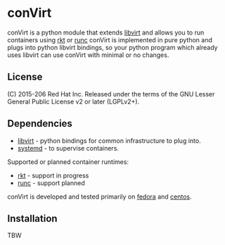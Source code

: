 conVirt
=======

conVirt is a python module that extends [libvirt](http://libvirt.org/index.html) and allows
you to run containers using [rkt](http://github.com/coreos/rkt) or [runc](http://github.com/opencontainers/runc)
conVirt is implemented in pure python and plugs into python libvirt bindings, so your
python program which already uses libvirt can use conVirt with minimal or no changes.


License
-------
(C) 2015-206 Red Hat Inc.
Released under the terms of the GNU Lesser General Public License v2 or later (LGPLv2+).


Dependencies
------------
* [libvirt](http://libvirt.org) - python bindings for common infrastructure to plug into.
* [systemd](http://www.freedesktop.org/wiki/Software/systemd/) - to supervise containers.

Supported or planned container runtimes:
* [rkt](http://github.com/coreos/rkt) - support in progress
* [runc](http://github.com/opencontainers/runc) - support planned

conVirt is developed and tested primarily on [fedora](https://getfedora.org/) and [centos](https://www.centos.org/).


Installation
-----------

TBW
